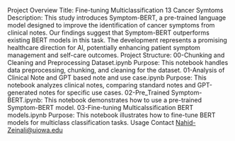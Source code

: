 Project Overview
Title: Fine-tuning Multiclassification 13 Cancer Symtoms
Description: This study introduces Symptom-BERT, a pre-trained language model designed to improve the identification of cancer symptoms from clinical notes. Our findings suggest that Symptom-BERT outperforms existing BERT models in this task. The development represents a promising healthcare direction for AI, potentially enhancing patient symptom management and self-care outcomes. 
Project Structure:
00-Chunking and Cleaning and Preprocessing Dataset.ipynb
Purpose: This notebook handles data preprocessing, chunking, and cleaning for the dataset.
01-Analysis of Clinical Note and GPT based note and use case.ipynb
Purpose: This notebook analyzes clinical notes, comparing standard notes and GPT-generated notes for specific use cases.
02-Pre_Trained Symptom-BERT.ipynb: This notebook demonstrates how to use a pre-trained Symptom-BERT model.
03-Fine-tuning Multicalssification BERT models.ipynb
Purpose: This notebook illustrates how to fine-tune BERT models for multiclass classification tasks.
Usage
Contact
Nahid-Zeinali@uiowa.edu
